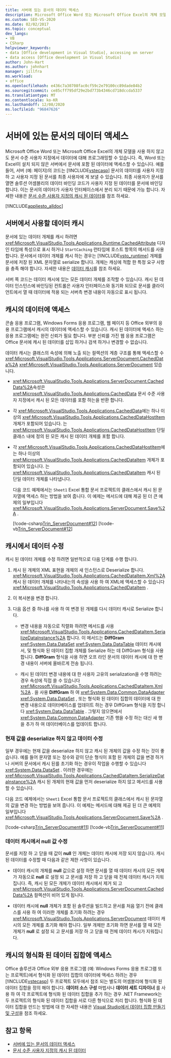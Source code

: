 ```yaml
---
title: 서버에 있는 문서의 데이터 액세스
description: Microsoft Office Word 또는 Microsoft Office Excel의 개체 모델을 사용 하지 않고도 문서 수준 사용자 지정에서 데이터를 프로그래밍 하는 방법에 대해 알아봅니다.
ms.custom: SEO-VS-2020
ms.date: 02/02/2017
ms.topic: conceptual
dev_langs:
- VB
- CSharp
helpviewer_keywords:
- data [Office development in Visual Studio], accessing on server
- data access [Office development in Visual Studio]
author: John-Hart
ms.author: johnhart
manager: jillfra
ms.workload:
- office
ms.openlocfilehash: e436c7a30708fac0cf59c2e79100cc89dade84b2
ms.sourcegitcommit: ce85cff795df29e2bd773b4346cd718dccda5337
ms.translationtype: MT
ms.contentlocale: ko-KR
ms.lasthandoff: 12/08/2020
ms.locfileid: "96847626"
---
```

# <a name="access-data-in-documents-on-the-server"></a>서버에 있는 문서의 데이터 액세스
  Microsoft Office Word 또는 Microsoft Office Excel의 개체 모델을 사용 하지 않고도 문서 수준 사용자 지정에서 데이터에 대해 프로그래밍할 수 있습니다. 즉, Word 또는 Excel이 설치 되지 않은 서버에서 문서에 포함 된 데이터에 액세스할 수 있습니다. 예를 들어, 서버 (예: 페이지)의 코드는 [!INCLUDE[vstecasp](../sharepoint/includes/vstecasp-md.md)] 문서의 데이터를 사용자 지정 하 고 사용자 지정 된 문서를 최종 사용자에 게 보낼 수 있습니다. 최종 사용자가 문서를 열면 솔루션 어셈블리의 데이터 바인딩 코드가 사용자 지정 된 데이터를 문서에 바인딩합니다. 이는 문서의 데이터가 사용자 인터페이스에서 분리 되기 때문에 가능 합니다. 자세한 내용은 [문서 수준 사용자 지정의 캐시 된 데이터](../vsto/cached-data-in-document-level-customizations.md)를 참조 하세요.

 [!INCLUDE[appliesto_alldoc](../vsto/includes/appliesto-alldoc-md.md)]

## <a name="cache-data-for-use-on-a-server"></a>서버에서 사용할 데이터 캐시
 문서에 있는 데이터 개체를 캐시 하려면 <xref:Microsoft.VisualStudio.Tools.Applications.Runtime.CachedAttribute> 디자인 타임에 특성으로 표시 하거나 `StartCaching` 런타임에 호스트 항목의 메서드를 사용 합니다. 문서에서 데이터 개체를 캐시 하는 경우는 [!INCLUDE[vsto_runtime](../vsto/includes/vsto-runtime-md.md)] 개체를 문서에 저장 된 XML 문자열로 serialize 합니다. 개체는 캐싱에 적합 한 특정 요구 사항을 충족 해야 합니다. 자세한 내용은 [데이터 캐시](../vsto/caching-data.md)를 참조 하세요.

 서버 쪽 코드는 데이터 캐시에 있는 모든 데이터 개체를 조작할 수 있습니다. 캐시 된 데이터 인스턴스에 바인딩된 컨트롤은 사용자 인터페이스와 동기화 되므로 문서를 클라이언트에서 열 때 데이터에 적용 되는 서버측 변경 내용이 자동으로 표시 됩니다.

## <a name="access-data-in-the-cache"></a>캐시의 데이터에 액세스
 콘솔 응용 프로그램, Windows Forms 응용 프로그램, 웹 페이지 등 Office 외부의 응용 프로그램에서 캐시의 데이터에 액세스할 수 있습니다. 캐시 된 데이터에 액세스 하는 응용 프로그램에는 완전 신뢰가 필요 합니다. 부분 신뢰를 가진 웹 응용 프로그램은 Office 문서에 캐시 된 데이터를 삽입 하거나 검색 하거나 변경할 수 없습니다.

 데이터 캐시는 클래스의 속성에 의해 노출 되는 컬렉션의 계층 구조를 통해 액세스할 수 <xref:Microsoft.VisualStudio.Tools.Applications.ServerDocument.CachedData%2A> <xref:Microsoft.VisualStudio.Tools.Applications.ServerDocument> 있습니다.

- <xref:Microsoft.VisualStudio.Tools.Applications.ServerDocument.CachedData%2A>속성은 <xref:Microsoft.VisualStudio.Tools.Applications.CachedData> 문서 수준 사용자 지정에서 캐시 된 모든 데이터를 포함 하는을 반환 합니다.

- 각 <xref:Microsoft.VisualStudio.Tools.Applications.CachedData>에는 하나 이상의 <xref:Microsoft.VisualStudio.Tools.Applications.CachedDataHostItem> 개체가 포함되어 있습니다. 는 <xref:Microsoft.VisualStudio.Tools.Applications.CachedDataHostItem> 단일 클래스 내에 정의 된 모든 캐시 된 데이터 개체를 포함 합니다.

- 각 <xref:Microsoft.VisualStudio.Tools.Applications.CachedDataHostItem>에는 하나 이상의 <xref:Microsoft.VisualStudio.Tools.Applications.CachedDataItem> 개체가 포함되어 있습니다. 는 <xref:Microsoft.VisualStudio.Tools.Applications.CachedDataItem> 캐시 된 단일 데이터 개체를 나타냅니다.

  다음 코드 예제에서는 `Sheet1` Excel 통합 문서 프로젝트의 클래스에서 캐시 된 문자열에 액세스 하는 방법을 보여 줍니다. 이 예제는 메서드에 대해 제공 된 더 큰 예제의 일부입니다 <xref:Microsoft.VisualStudio.Tools.Applications.ServerDocument.Save%2A> .

  [!code-csharp[Trin_ServerDocument#12](../vsto/codesnippet/CSharp/Trin_ServerDocument/Form1.cs#12)]
  [!code-vb[Trin_ServerDocument#12](../vsto/codesnippet/VisualBasic/Trin_ServerDocument/Form1.vb#12)]

## <a name="modify-data-in-the-cache"></a>캐시에서 데이터 수정
 캐시 된 데이터 개체를 수정 하려면 일반적으로 다음 단계를 수행 합니다.

1. 캐시 된 개체의 XML 표현을 개체의 새 인스턴스로 Deserialize 합니다. <xref:Microsoft.VisualStudio.Tools.Applications.CachedDataItem.Xml%2A>캐시 된 데이터 개체를 나타내는의 속성을 사용 하 여 XML에 액세스할 수 있습니다 <xref:Microsoft.VisualStudio.Tools.Applications.CachedDataItem> .

2. 이 복사본을 변경 합니다.

3. 다음 옵션 중 하나를 사용 하 여 변경 된 개체를 다시 데이터 캐시로 Serialize 합니다.

    - 변경 내용을 자동으로 직렬화 하려면 메서드를 사용 <xref:Microsoft.VisualStudio.Tools.Applications.CachedDataItem.SerializeDataInstance%2A> 합니다. 이 메서드는 **DiffGram** <xref:System.Data.DataSet> <xref:System.Data.DataTable> 데이터 캐시에서, 및 형식화 된 데이터 집합 개체를 Serialize 하는 데 DiffGram 형식을 사용 합니다. **DiffGram** 형식을 사용 하면 오프 라인 문서의 데이터 캐시에 대 한 변경 내용이 서버에 올바르게 전송 됩니다.

    - 캐시 된 데이터 변경 내용에 대 한 사용자 고유의 serialization을 수행 하려는 경우 속성에 직접 쓸 수 있습니다 <xref:Microsoft.VisualStudio.Tools.Applications.CachedDataItem.Xml%2A> . 을 사용 **DiffGram** 하 여 <xref:System.Data.Common.DataAdapter> <xref:System.Data.DataSet> , 또는 형식화 된 데이터 집합의 데이터에 대 한 변경 내용으로 데이터베이스를 업데이트 하는 경우 DiffGram 형식을 지정 합니다 <xref:System.Data.DataTable> . 그렇지 않으면에서 <xref:System.Data.Common.DataAdapter> 기존 행을 수정 하는 대신 새 행을 추가 하 여 데이터베이스를 업데이트 합니다.

### <a name="modify-data-without-deserializing-the-current-value"></a>현재 값을 deserialize 하지 않고 데이터 수정
 일부 경우에는 현재 값을 deserialize 하지 않고 캐시 된 개체의 값을 수정 하는 것이 좋습니다. 예를 들어 문자열 또는 정수와 같이 단순 형식이 포함 된 개체의 값을 변경 하거나 서버의 문서에서 캐시 된를 초기화 하는 경우이 작업을 수행할 수 있습니다 <xref:System.Data.DataSet> . 이러한 경우에는 <xref:Microsoft.VisualStudio.Tools.Applications.CachedDataItem.SerializeDataInstance%2A> 캐시 된 개체의 현재 값을 먼저 deserialize 하지 않고 메서드를 사용할 수 있습니다.

 다음 코드 예제에서는 `Sheet1` Excel 통합 문서 프로젝트의 클래스에서 캐시 된 문자열의 값을 변경 하는 방법을 보여 줍니다. 이 예제는 메서드에 대해 제공 된 더 큰 예제의 일부입니다 <xref:Microsoft.VisualStudio.Tools.Applications.ServerDocument.Save%2A> .

 [!code-csharp[Trin_ServerDocument#11](../vsto/codesnippet/CSharp/Trin_ServerDocument/Form1.cs#11)]
 [!code-vb[Trin_ServerDocument#11](../vsto/codesnippet/VisualBasic/Trin_ServerDocument/Form1.vb#11)]

### <a name="modify-null-values-in-the-data-cache"></a>데이터 캐시에서 null 값 수정
 문서를 저장 하 고 닫을 때 값이 **null** 인 개체는 데이터 캐시에 저장 되지 않습니다. 캐시 된 데이터를 수정할 때 다음과 같은 제한 사항이 있습니다.

- 데이터 캐시의 개체를 **null** 값으로 설정 하면 문서를 열 때 데이터 캐시의 모든 개체가 자동으로 **null** 로 설정 되 고 문서를 저장 하 고 닫을 때 전체 데이터 캐시가 지워집니다. 즉, 캐시 된 모든 개체가 데이터 캐시에서 제거 되 고 <xref:Microsoft.VisualStudio.Tools.Applications.ServerDocument.CachedData%2A> 컬렉션이 비어 있게 됩니다.

- 데이터 캐시에 **null** 개체가 포함 된 솔루션을 빌드하고 문서를 처음 열기 전에 클래스를 사용 하 여 이러한 개체를 초기화 하려는 경우 <xref:Microsoft.VisualStudio.Tools.Applications.ServerDocument> 데이터 캐시의 모든 개체를 초기화 해야 합니다. 일부 개체만 초기화 하면 문서를 열 때 모든 개체가 **null** 로 설정 되 고 문서를 저장 하 고 닫을 때 전체 데이터 캐시가 지워집니다.

## <a name="access-typed-datasets-in-the-cache"></a>캐시의 형식화 된 데이터 집합에 액세스
 Office 솔루션과 Office 외부 응용 프로그램 (예: Windows Forms 응용 프로그램 또는 프로젝트)에서 형식화 된 데이터 집합의 데이터에 액세스 하려는 경우 [!INCLUDE[vstecasp](../sharepoint/includes/vstecasp-md.md)] 두 프로젝트 모두에서 참조 되는 별도의 어셈블리에 형식화 된 데이터 집합을 정의 해야 합니다. **데이터 소스 구성** 마법사나 **데이터 세트 디자이너** 를 사용 하 여 각 프로젝트에 형식화 된 데이터 집합을 추가 하는 경우 .NET Framework는 두 프로젝트의 형식화 된 데이터 집합을 서로 다른 형식으로 처리 합니다. 형식화 된 데이터 집합을 만드는 방법에 대 한 자세한 내용은 [Visual Studio에서 데이터 집합 만들기 및 구성](../data-tools/create-and-configure-datasets-in-visual-studio.md)을 참조 하세요.

## <a name="see-also"></a>참고 항목

- [서버에 있는 문서의 데이터 액세스](../vsto/accessing-data-in-documents-on-the-server.md)
- [문서 수준 사용자 지정의 캐시 된 데이터](../vsto/cached-data-in-document-level-customizations.md)